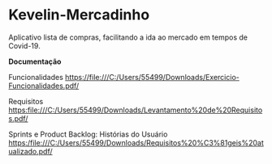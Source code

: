 # Kevelin-Mercadinho
Aplicativo lista de compras, facilitando a ida ao mercado em tempos de Covid-19.

**Documentação**

[Ideação]: <file:///C:/Users/55499/Downloads/Mercadinho.pdf>

Funcionalidades <https://file:///C:/Users/55499/Downloads/Exercicio-Funcionalidades.pdf/>

Requisitos <https:file:///C:/Users/55499/Downloads/Levantamento%20de%20Requisitos.pdf/>

Sprints e Product Backlog:
Histórias do Usuário <https:/file:///C:/Users/55499/Downloads/Requisitos%20%C3%81geis%20atualizado.pdf/>

